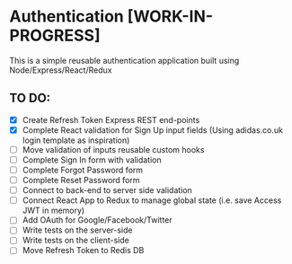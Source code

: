 # Authentication [WORK-IN-PROGRESS]

This is a simple reusable authentication application built using Node/Express/React/Redux

## TO DO:

- [x] Create Refresh Token Express REST end-points
- [x] Complete React validation for Sign Up input fields (Using adidas.co.uk login template as inspiration)  
- [ ] Move validation of inputs reusable custom hooks
- [ ] Complete Sign In form with validation
- [ ] Complete Forgot Password form 
- [ ] Complete Reset Password form
- [ ] Connect to back-end to server side validation 
- [ ] Connect React App to Redux to manage global state (i.e. save Access JWT in memory)
- [ ] Add OAuth for Google/Facebook/Twitter
- [ ] Write tests on the server-side
- [ ] Write tests on the client-side
- [ ] Move Refresh Token to Redis DB